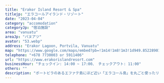 ```yaml
---
title: "Erakor Island Resort & Spa"
titlejp: "エラコールアイランド・リゾート"
date: "2023-04-04"
category: "accomodation"
categoryJp: "宿泊施設"
area: "vanuatu"
areaJp: "バヌアツ"
avator: "53.webp"
address: "Erakor Lagoon, Portvila, Vanuatu"
map: "https://www.google.com/maps/embed?pb=!1m14!1m8!1m3!1d949.8522890115645!2d168.31082046!3d-17.77245765!3m2!1i1024!2i768!4f13.1!3m3!1m2!1s0x6e8960bbc5b306db%3A0xfae9001b4ca011ea!2z44Ko44Op44Kz44O844OrIOOCouOCpOODqeODs-ODiSDjg6rjgr7jg7zjg4jvvIbjgrnjg5E!5e0!3m2!1sja!2sjp!4v1685966016814!5m2!1sja!2sjp"
telephone: "+678 7730003 or 5911406"
url: "https://www.erakorislandresort.com"
businessHour: "チェックイン: 14:00 ~ 17:00、 チェックアウト: 11:00"
others: ""
description: "ポートビラのあるエファテ島にほど近い「エラコール島」を丸ごと使ったリゾートホテル。"
---
```

